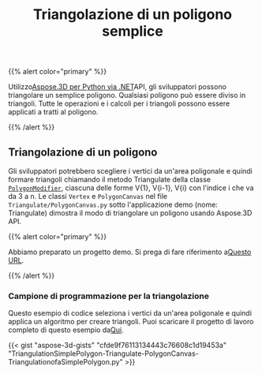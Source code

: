 ﻿---
title: Triangolazione di un poligono semplice
type: docs
weight: 30
url: /it/python-net/triangulation-of-a-simple-polygon/
description: Utilizzando Aspose.3D per Python via .NET API, gli sviluppatori possono triangolare un semplice poligono. Qualsiasi poligono può essere diviso in triangoli. Tutte le operazioni e i calcoli per i triangoli possono essere applicati a tratti al poligono.
---
{{% alert color="primary" %}}

Utilizzo[Aspose.3D per Python via .NET](https://products.aspose.com/3d/python-net/)API, gli sviluppatori possono triangolare un semplice poligono. Qualsiasi poligono può essere diviso in triangoli. Tutte le operazioni e i calcoli per i triangoli possono essere applicati a tratti al poligono.

{{% /alert %}}
## **Triangolazione di un poligono**
Gli sviluppatori potrebbero scegliere i vertici da un'area poligonale e quindi formare triangoli chiamando il metodo Triangulate della classe [`PolygonModifier`](https://reference.aspose.com/3d/net/aspose.threed.entities/polygonmodifier), ciascuna delle forme V{1}, V{i-1}, V{i} con l'indice i che va da 3 a n. Le classi `Vertex` e `PolygonCanvas` nel file `Triangulate/PolygonCanvas.py` sotto l'applicazione demo (nome: Triangulate) dimostra il modo di triangolare un poligono usando Aspose.3D API.

{{% alert color="primary" %}}

Abbiamo preparato un progetto demo. Si prega di fare riferimento a[Questo URL](https://github.com/aspose-3d/Aspose.3D-for-.NET/tree/master/Demos).

{{% /alert %}}
### **Campione di programmazione per la triangolazione**
Questo esempio di codice seleziona i vertici da un'area poligonale e quindi applica un algoritmo per creare triangoli. Puoi scaricare il progetto di lavoro completo di questo esempio da[Qui](https://github.com/aspose-3d/Aspose.3D-for-.NET/).

{{< gist "aspose-3d-gists" "cfde9f76113134443c76608c1d19453a" "TriangulationSimplePolygon-Triangulate-PolygonCanvas-TriangulationofaSimplePolygon.py" >}}
